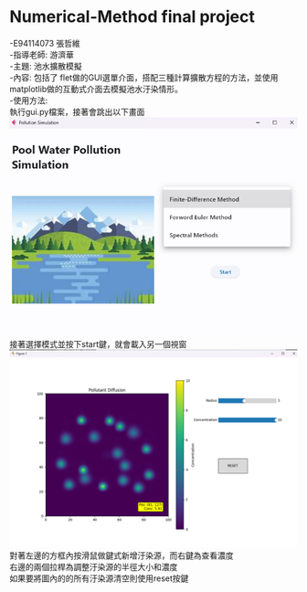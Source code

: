 # Numerical-Method final project
-E94114073 張哲維   
-指導老師: 游濟華  
-主題: 池水擴散模擬  
-內容: 包括了 flet做的GUI選單介面，搭配三種計算擴散方程的方法，並使用matplotlib做的互動式介面去模擬池水汙染情形。  
-使用方法:  
執行gui.py檔案，接著會跳出以下畫面  
![GUI](picture/GUI.png)
接著選擇模式並按下start鍵，就會載入另一個視窗
![Matplotlib](picture/matplotlib.png)
對著左邊的方框內按滑鼠做鍵式新增汙染源，而右鍵為查看濃度  
右邊的兩個拉桿為調整汙染源的半徑大小和濃度  
如果要將圖內的的所有汙染源清空則使用reset按鍵
